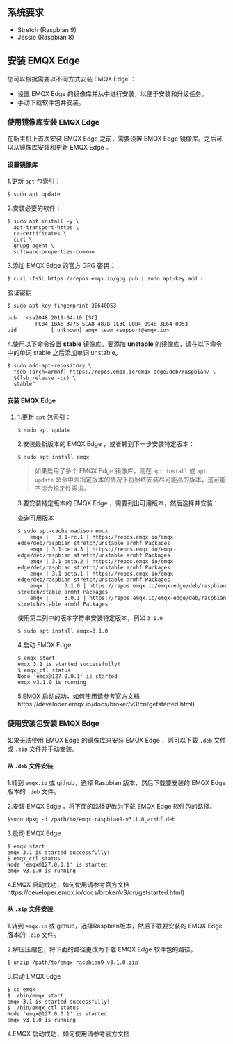 ## 系统要求

- Stretch (Raspbian 9)
- Jessie (Raspbian 8)

## 安装 EMQX Edge 

您可以根据需要以不同方式安装 EMQX Edge ：

- 设置 EMQX Edge 的镜像库并从中进行安装，以便于安装和升级任务。 
- 手动下载软件包并安装。 

### 使用镜像库安装 EMQX Edge 

在新主机上首次安装 EMQX Edge 之前，需要设置 EMQX Edge 镜像库。之后可以从镜像库安装和更新 EMQX Edge 。

#### 设置镜像库

1.更新 `apt` 包索引：

```
$ sudo apt update
```

2.安装必要的软件：

```
$ sudo apt install -y \
  apt-transport-https \
  ca-certificates \
  curl \
  gnupg-agent \
  software-properties-common
```

3.添加 EMQX Edge 的官方 GPG 密钥：

```
$ curl -fsSL https://repos.emqx.io/gpg.pub | sudo apt-key add -
```

验证密钥

```
$ sudo apt-key fingerprint 3E640D53

pub   rsa2048 2019-04-10 [SC]
         FC84 1BA6 3775 5CA8 487B 1E3C C0B4 0946 3E64 0D53
uid           [ unknown] emqx team <support@emqx.io>
```

4.使用以下命令设置 **stable** 镜像库。要添加 **unstable** 的镜像库，请在以下命令中的单词 stable 之后添加单词 unstable。

```
$ sudo add-apt-repository \
  "deb [arch=armhf] https://repos.emqx.io/emqx-edge/deb/raspbian/ \
  $(lsb_release -cs) \
  stable"
```

#### 安装 EMQX Edge 

1. 1.更新 `apt` 包索引：

   ```
   $ sudo apt update
   ```

   2.安装最新版本的 EMQX Edge ，或者转到下一步安装特定版本：

   ```
   $ sudo apt install emqx
   ```

   > 如果启用了多个 EMQX Edge 镜像库，则在 `apt install` 或 `apt update` 命令中未指定版本的情况下将始终安装尽可能高的版本，这可能不适合稳定性需求。

   3.要安装特定版本的 EMQX Edge ，需要列出可用版本，然后选择并安装：

   查询可用版本

   ```
   $ sudo apt-cache madison emqx
       emqx |   3.1-rc.1 | https://repos.emqx.io/emqx-edge/deb/raspbian stretch/unstable armhf Packages
       emqx | 3.1-beta.3 | https://repos.emqx.io/emqx-edge/deb/raspbian stretch/unstable armhf Packages
       emqx | 3.1-beta.2 | https://repos.emqx.io/emqx-edge/deb/raspbian stretch/unstable armhf Packages
       emqx | 3.1-beta.1 | https://repos.emqx.io/emqx-edge/deb/raspbian stretch/unstable armhf Packages
       emqx |     3.1.0 | https://repos.emqx.io/emqx-edge/deb/raspbian stretch/stable armhf Packages
       emqx |     3.0.1 | https://repos.emqx.io/emqx-edge/deb/raspbian stretch/stable armhf Packages
   ```

   使用第二列中的版本字符串安装特定版本，例如 `3.1.0`

   ```
   $ sudo apt install emqx=3.1.0
   ```

   4.启动 EMQX Edge

   ```
   $ emqx start
   emqx 3.1 is started successfully!
   $ emqx_ctl status
   Node 'emqx@127.0.0.1' is started
   emqx v3.1.0 is running
   ```

   5.EMQX 启动成功，如何使用请参考官方文档https://developer.emqx.io/docs/broker/v3/cn/getstarted.html)

### 使用安装包安装 EMQX Edge 

如果无法使用 EMQX Edge 的镜像库来安装 EMQX Edge ，则可以下载 `.deb` 文件或 `.zip` 文件并手动安装。

#### 从 `.deb` 文件安装

1.转到  `emqx.io`  或  github，选择 Raspbian 版本，然后下载要安装的 EMQX Edge 版本的 `.deb` 文件。

2.安装 EMQX Edge ，将下面的路径更改为下载 EMQX Edge 软件包的路径。

```
$sudo dpkg -i /path/to/emqx-raspbian9-v3.1.0_armhf.deb
```

3.启动 EMQX Edge

```
$ emqx start
emqx 3.1 is started successfully!
$ emqx_ctl status
Node 'emqx@127.0.0.1' is started
emqx v3.1.0 is running
```

4.EMQX 启动成功，如何使用请参考官方文档https://developer.emqx.io/docs/broker/v3/cn/getstarted.html)

#### 从 `.zip` 文件安装

1.转到  `emqx.io`  或  github，选择Raspbian版本，然后下载要安装的 EMQX Edge 版本的  `.zip` 文件。

2.解压压缩包，将下面的路径更改为下载 EMQX Edge 软件包的路径。

```
$ unzip /path/to/emqx-raspbian9-v3.1.0.zip
```

3.启动 EMQX Edge

```
$ cd emqx
$ ./bin/emqx start
emqx 3.1 is started successfully!
$ ./bin/emqx_ctl status
Node 'emqx@127.0.0.1' is started
emqx v3.1.0 is running
```

4.EMQX 启动成功，如何使用请参考官方文档
